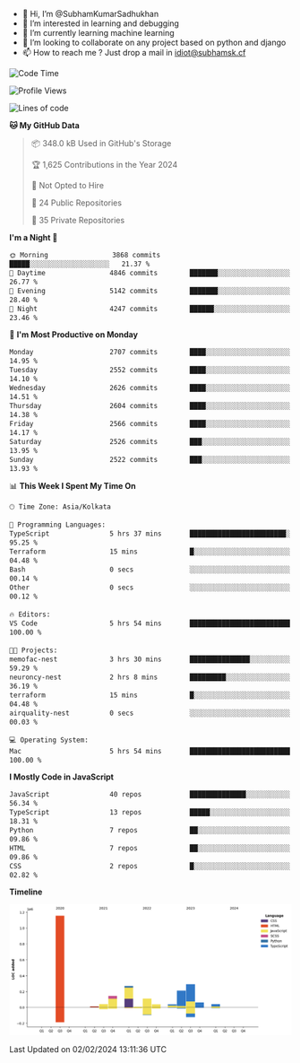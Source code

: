 - 👋 Hi, I’m @SubhamKumarSadhukhan
- 👀 I’m interested in learning and debugging
- 🌱 I’m currently learning machine learning
- 💞️ I’m looking to collaborate on any project based on python and django
- 📫 How to reach me ?
      Just drop a mail in idiot@subhamsk.cf

<!---
SubhamKumarSadhukhan/SubhamKumarSadhukhan is a ✨ special ✨ repository because its `README.md` (this file) appears on your GitHub profile.
You can click the Preview link to take a look at your changes.
--->


<!--START_SECTION:waka-->
![Code Time](http://img.shields.io/badge/Code%20Time-1%2C924%20hrs%2026%20mins-blue)

![Profile Views](http://img.shields.io/badge/Profile%20Views-0-blue)

![Lines of code](https://img.shields.io/badge/From%20Hello%20World%20I%27ve%20Written-2.4%20million%20lines%20of%20code-blue)

**🐱 My GitHub Data** 

> 📦 348.0 kB Used in GitHub's Storage 
 > 
> 🏆 1,625 Contributions in the Year 2024
 > 
> 🚫 Not Opted to Hire
 > 
> 📜 24 Public Repositories 
 > 
> 🔑 35 Private Repositories 
 > 
**I'm a Night 🦉** 

```text
🌞 Morning                3868 commits        █████░░░░░░░░░░░░░░░░░░░░   21.37 % 
🌆 Daytime                4846 commits        ███████░░░░░░░░░░░░░░░░░░   26.77 % 
🌃 Evening                5142 commits        ███████░░░░░░░░░░░░░░░░░░   28.40 % 
🌙 Night                  4247 commits        ██████░░░░░░░░░░░░░░░░░░░   23.46 % 
```
📅 **I'm Most Productive on Monday** 

```text
Monday                   2707 commits        ████░░░░░░░░░░░░░░░░░░░░░   14.95 % 
Tuesday                  2552 commits        ████░░░░░░░░░░░░░░░░░░░░░   14.10 % 
Wednesday                2626 commits        ████░░░░░░░░░░░░░░░░░░░░░   14.51 % 
Thursday                 2604 commits        ████░░░░░░░░░░░░░░░░░░░░░   14.38 % 
Friday                   2566 commits        ████░░░░░░░░░░░░░░░░░░░░░   14.17 % 
Saturday                 2526 commits        ███░░░░░░░░░░░░░░░░░░░░░░   13.95 % 
Sunday                   2522 commits        ███░░░░░░░░░░░░░░░░░░░░░░   13.93 % 
```


📊 **This Week I Spent My Time On** 

```text
🕑︎ Time Zone: Asia/Kolkata

💬 Programming Languages: 
TypeScript               5 hrs 37 mins       ████████████████████████░   95.25 % 
Terraform                15 mins             █░░░░░░░░░░░░░░░░░░░░░░░░   04.48 % 
Bash                     0 secs              ░░░░░░░░░░░░░░░░░░░░░░░░░   00.14 % 
Other                    0 secs              ░░░░░░░░░░░░░░░░░░░░░░░░░   00.12 % 

🔥 Editors: 
VS Code                  5 hrs 54 mins       █████████████████████████   100.00 % 

🐱‍💻 Projects: 
memofac-nest             3 hrs 30 mins       ███████████████░░░░░░░░░░   59.29 % 
neuroncy-nest            2 hrs 8 mins        █████████░░░░░░░░░░░░░░░░   36.19 % 
terraform                15 mins             █░░░░░░░░░░░░░░░░░░░░░░░░   04.48 % 
airquality-nest          0 secs              ░░░░░░░░░░░░░░░░░░░░░░░░░   00.03 % 

💻 Operating System: 
Mac                      5 hrs 54 mins       █████████████████████████   100.00 % 
```

**I Mostly Code in JavaScript** 

```text
JavaScript               40 repos            ██████████████░░░░░░░░░░░   56.34 % 
TypeScript               13 repos            █████░░░░░░░░░░░░░░░░░░░░   18.31 % 
Python                   7 repos             ██░░░░░░░░░░░░░░░░░░░░░░░   09.86 % 
HTML                     7 repos             ██░░░░░░░░░░░░░░░░░░░░░░░   09.86 % 
CSS                      2 repos             █░░░░░░░░░░░░░░░░░░░░░░░░   02.82 % 
```



**Timeline**

![Lines of Code chart](https://raw.githubusercontent.com/SubhamKumarSadhukhan/SubhamKumarSadhukhan/main/assets/bar_graph.png)


 Last Updated on 02/02/2024 13:11:36 UTC
<!--END_SECTION:waka-->
